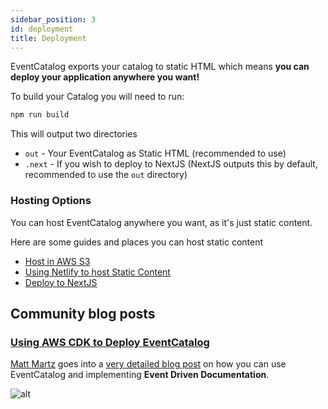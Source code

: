 ```yaml
---
sidebar_position: 3
id: deployment
title: Deployment
---  
```


EventCatalog exports your catalog to static HTML which means **you can deploy your application anywhere you want!**

To build your Catalog you will need to run:

```sh
npm run build
```

This will output two directories

- `out` - Your EventCatalog as Static HTML (recommended to use)
- `.next` - If you wish to deploy to NextJS (NextJS outputs this by default, recommended to use the `out` directory)


### Hosting Options

You can host EventCatalog anywhere you want, as it's just static content.

Here are some guides and places you can host static content

- [Host in AWS S3](https://docs.aws.amazon.com/AmazonS3/latest/userguide/WebsiteHosting.html)
- [Using Netlify to host Static Content](https://www.netlify.com/blog/2016/10/27/a-step-by-step-guide-deploying-a-static-site-or-single-page-app/)
- [Deploy to NextJS](https://nextjs.org/docs/deployment)

## Community blog posts

### [Using AWS CDK to Deploy EventCatalog](https://matt.martz.codes/using-aws-cdk-to-deploy-eventcatalog)

[Matt Martz](https://twitter.com/martzcodes) goes into a [very detailed blog post](https://matt.martz.codes/using-aws-cdk-to-deploy-eventcatalog) on how you can use EventCatalog and implementing **Event Driven Documentation**.

![alt](https://cdn.hashnode.com/res/hashnode/image/upload/v1666473368096/jTQ0lrEnP.png?auto=compress,format&format=webp)